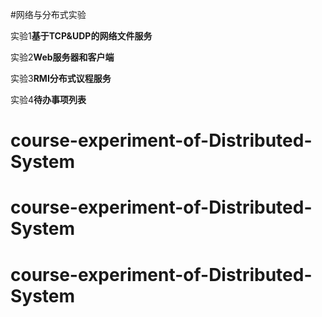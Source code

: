 #网络与分布式实验

实验1**基于TCP&UDP的网络文件服务**

实验2**Web服务器和客户端**

实验3**RMI分布式议程服务**

实验4**待办事项列表**
# course-experiment-of-Distributed-System
# course-experiment-of-Distributed-System
# course-experiment-of-Distributed-System
